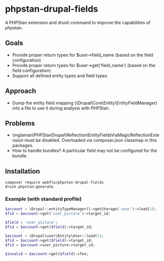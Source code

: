 # phpstan-drupal-fields

A PHPStan extension and drush command to improve the capabilities of phpstan.

## Goals

- Provide proper return types for $user->field_name (based on the field configuration)
- Provide proper return types for $user->get('field_name') (based on the field configuration)
- Support all defined entity types and field types

## Approach

- Dump the entity field mapping (\Drupal\Core\Entity\EntityFieldManager) into a file to use it during analysis with PHPStan.

## Problems

- \mglaman\PHPStanDrupal\Reflection\EntityFieldsViaMagicReflectionExtension must be disabled. Overloaded via composer.json classmap in this packages.
- How to handle bundles? A particular field may not be configured for the bundle.

## Installation

```shell
composer require webflo/phpstan-drupal-fields
drush phpstan:generate
```

### Example (with standard profile)

```php
$account = \Drupal::entityTypeManager()->getStorage('user')->load(1);
$fid = $account->get('user_picture')->target_id;

$field = 'user_picture';
$fid = $account->get($field)->target_id;

$account = \Drupal\user\Entity\User::load(1);
$fid = $account->get($field)->target_id;
$fid = $account->user_picture->target_id;

$invalid = $account->get($field)->foo;
```
